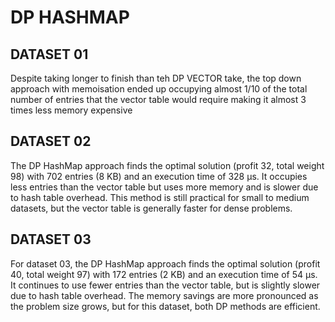 # DP HASHMAP

## DATASET 01

Despite taking longer to finish than teh DP VECTOR take, the top down approach with memoisation ended up occupying almost 1/10 of the total number of entries that the vector table would require making it almost 3 times less memory expensive

## DATASET 02

The DP HashMap approach finds the optimal solution (profit 32, total weight 98) with 702 entries (8 KB) and an execution time of 328 μs. It occupies less entries than the vector table but uses more memory and is slower due to hash table overhead. This method is still practical for small to medium datasets, but the vector table is generally faster for dense problems.

## DATASET 03

For dataset 03, the DP HashMap approach finds the optimal solution (profit 40, total weight 97) with 172 entries (2 KB) and an execution time of 54 μs. It continues to use fewer entries than the vector table, but is slightly slower due to hash table overhead. The memory savings are more pronounced as the problem size grows, but for this dataset, both DP methods are efficient.
